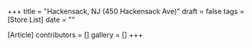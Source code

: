 +++
title = "Hackensack, NJ (450 Hackensack Ave)"
draft = false
tags = [Store List]
date = ""

[Article]
contributors = []
gallery = []
+++